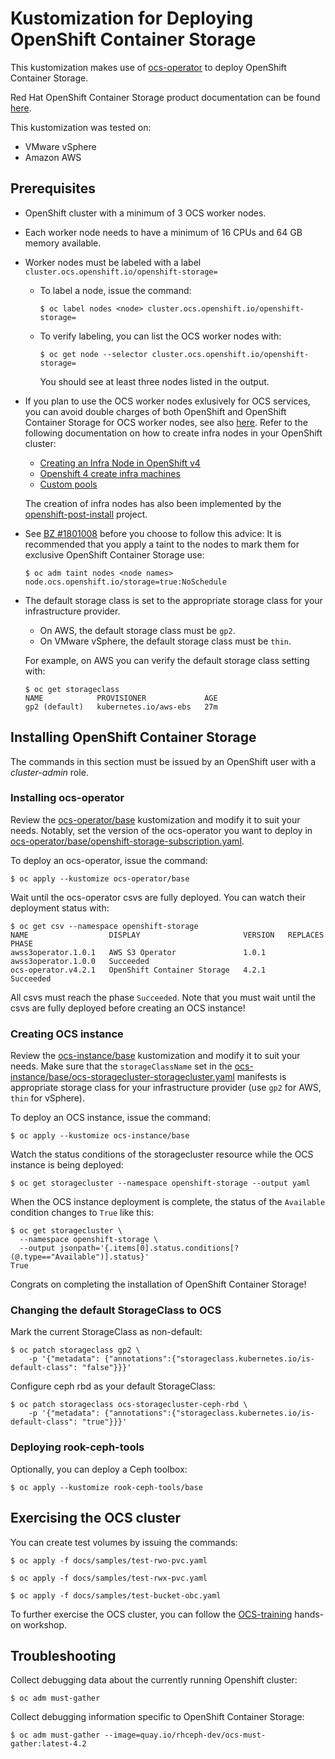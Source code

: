 # Kustomization for Deploying OpenShift Container Storage

This kustomization makes use of [ocs-operator](https://github.com/openshift/ocs-operator) to deploy OpenShift Container Storage.

Red Hat OpenShift Container Storage product documentation can be found [here](https://access.redhat.com/documentation/en-us/red_hat_openshift_container_storage).

This kustomization was tested on:
* VMware vSphere
* Amazon AWS

## Prerequisites

* OpenShift cluster with a minimum of 3 OCS worker nodes.
* Each worker node needs to have a minimum of 16 CPUs and 64 GB memory available.
* Worker nodes must be labeled with a label `cluster.ocs.openshift.io/openshift-storage=`
  * To label a node, issue the command:
    ```
    $ oc label nodes <node> cluster.ocs.openshift.io/openshift-storage=
    ```
  * To verify labeling, you can list the OCS worker nodes with:
    ```
    $ oc get node --selector cluster.ocs.openshift.io/openshift-storage=
    ```
    You should see at least three nodes listed in the output.

* If you plan to use the OCS worker nodes exlusively for OCS services, you can avoid double charges of both OpenShift and OpenShift Container Storage for OCS worker nodes, see also [here](https://access.redhat.com/solutions/4827161). Refer to the following documentation on how to create infra nodes in your OpenShift cluster:

  * [Creating an Infra Node in OpenShift v4](https://access.redhat.com/solutions/4287111)
  * [Openshift 4 create infra machines ](https://access.redhat.com/solutions/4342791)
  * [Custom pools](https://github.com/openshift/machine-config-operator/blob/master/docs/custom-pools.md)
  
  The creation of infra nodes has also been implemented by the [openshift-post-install](https://github.com/noseka1/openshift-post-install) project.

* See [BZ #1801008](https://bugzilla.redhat.com/show_bug.cgi?id=1801008) before you choose to follow this advice: It is recommended that you apply a taint to the nodes to mark them for exclusive OpenShift Container Storage use:
  ```
  $ oc adm taint nodes <node names> node.ocs.openshift.io/storage=true:NoSchedule
  ```
* The default storage class is set to the appropriate storage class for your infrastructure provider.
  * On AWS, the default storage class must be `gp2`.
  * On VMware vSphere, the default storage class must be `thin`.
  
  For example, on AWS you can verify the default storage class setting with:
  ```
  $ oc get storageclass
  NAME            PROVISIONER             AGE
  gp2 (default)   kubernetes.io/aws-ebs   27m
  ```
    
## Installing OpenShift Container Storage

The commands in this section must be issued by an OpenShift user with a *cluster-admin* role.

### Installing ocs-operator

Review the [ocs-operator/base](ocs-operator/base) kustomization and modify it to suit your needs. Notably, set the version of the ocs-operator you want to deploy in [ocs-operator/base/openshift-storage-subscription.yaml](ocs-operator/base/openshift-storage-subscription.yaml).

To deploy an ocs-operator, issue the command:
```
$ oc apply --kustomize ocs-operator/base
```
Wait until the ocs-operator csvs are fully deployed. You can watch their deployment status with:
```
$ oc get csv --namespace openshift-storage
NAME                  DISPLAY                       VERSION   REPLACES              PHASE
awss3operator.1.0.1   AWS S3 Operator               1.0.1     awss3operator.1.0.0   Succeeded
ocs-operator.v4.2.1   OpenShift Container Storage   4.2.1                           Succeeded
```
All csvs must reach the phase `Succeeded`. Note that you must wait until the csvs are fully deployed before creating an OCS instance!

### Creating OCS instance

Review the [ocs-instance/base](ocs-instance/base) kustomization and modify it to suit your needs. Make sure that the `storageClassName` set in the [ocs-instance/base/ocs-storagecluster-storagecluster.yaml](ocs-instance/base/ocs-storagecluster-storagecluster.yaml) manifests is appropriate storage class for your infrastructure provider (use `gp2` for AWS, `thin` for vSphere).

To deploy an OCS instance, issue the command:

```
$ oc apply --kustomize ocs-instance/base
```

Watch the status conditions of the storagecluster resource while the OCS instance is being deployed:

```
$ oc get storagecluster --namespace openshift-storage --output yaml
```

When the OCS instance deployment is complete, the status of the `Available` condition changes to `True` like this:

```
$ oc get storagecluster \
  --namespace openshift-storage \
  --output jsonpath='{.items[0].status.conditions[?(@.type=="Available")].status}' 
True
```
Congrats on completing the installation of OpenShift Container Storage!

### Changing the default StorageClass to OCS

Mark the current StorageClass as non-default:

```
$ oc patch storageclass gp2 \
    -p '{"metadata": {"annotations":{"storageclass.kubernetes.io/is-default-class": "false"}}}'
```
Configure ceph rbd as your default StorageClass:

```
$ oc patch storageclass ocs-storagecluster-ceph-rbd \
    -p '{"metadata": {"annotations":{"storageclass.kubernetes.io/is-default-class": "true"}}}'
```

### Deploying rook-ceph-tools

Optionally, you can deploy a Ceph toolbox:

```
$ oc apply --kustomize rook-ceph-tools/base
```

## Exercising the OCS cluster

You can create test volumes by issuing the commands:

```
$ oc apply -f docs/samples/test-rwo-pvc.yaml
```

```
$ oc apply -f docs/samples/test-rwx-pvc.yaml
```

```
$ oc apply -f docs/samples/test-bucket-obc.yaml
```

To further exercise the OCS cluster, you can follow the [OCS-training](https://github.com/red-hat-storage/ocs-training) hands-on workshop.

## Troubleshooting

Collect debugging data about the currently running Openshift cluster:

```
$ oc adm must-gather
```

Collect debugging information specific to OpenShift Container Storage:

```
$ oc adm must-gather --image=quay.io/rhceph-dev/ocs-must-gather:latest-4.2
```
